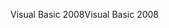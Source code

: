 <span data-ttu-id="fec07-101">Visual Basic 2008</span><span class="sxs-lookup"><span data-stu-id="fec07-101">Visual Basic 2008</span></span>